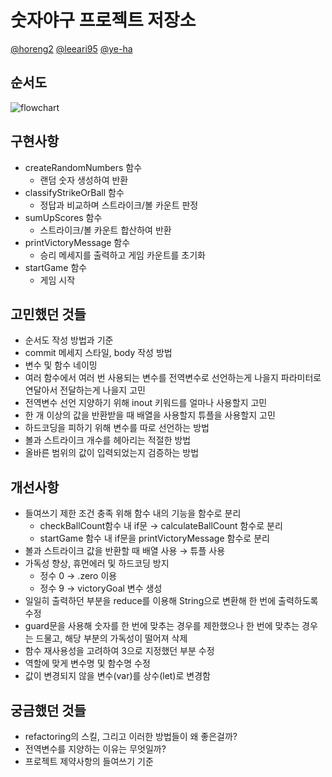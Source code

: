 # 숫자야구 프로젝트 저장소
[@horeng2](https://github.com/horeng2) [@leeari95](https://github.com/leeari95) [@ye-ha](https://github.com/ye-ha)

## 순서도
![flowchart](https://user-images.githubusercontent.com/60090790/136555480-48feaf9d-207a-4954-add9-9d539d55a726.jpg)

## 구현사항
- createRandomNumbers 함수
    - 랜덤 숫자 생성하여 반환
- classifyStrikeOrBall 함수
    - 정답과 비교하며 스트라이크/볼 카운트 판정
- sumUpScores 함수
    - 스트라이크/볼 카운트 합산하여 반환
- printVictoryMessage 함수
    - 승리 메세지를 출력하고 게임 카운트를 초기화
- startGame 함수
    - 게임 시작

## 고민했던 것들
- 순서도 작성 방법과 기준
- commit 메세지 스타일,  body 작성 방법
- 변수 및 함수 네이밍
- 여러 함수에서 여러 번 사용되는 변수를 전역변수로 선언하는게 나을지 파라미터로 연달아서 전달하는게 나을지 고민
- 전역변수 선언 지양하기 위해 inout 키워드를 얼마나 사용할지 고민
- 한 개 이상의 값을 반환받을 때 배열을 사용할지 튜플을 사용할지 고민
- 하드코딩을 피하기 위해 변수를 따로 선언하는 방법
- 볼과 스트라이크 개수를 헤아리는 적절한 방법
- 올바른 범위의 값이 입력되었는지 검증하는 방법

## 개선사항
- 들여쓰기 제한 조건 충족 위해 함수 내의 기능을 함수로 분리
    - checkBallCount함수 내 if문 → calculateBallCount 함수로 분리
    - startGame 함수 내 if문을 printVictoryMessage 함수로 분리
- 볼과 스트라이크 값을 반환할 때 배열 사용 → 튜플 사용
- 가독성 향상, 휴먼에러 및 하드코딩 방지
    - 정수 0 → .zero 이용
    - 정수 9 → victoryGoal 변수 생성
- 일일히 출력하던 부분을 reduce를 이용해 String으로 변환해 한 번에 출력하도록 수정
- guard문을 사용해 숫자를 한 번에 맞추는 경우를 제한했으나 한 번에 맞추는 경우는 드물고, 해당 부분의 가독성이 떨어져 삭제
- 함수 재사용성을 고려하여 3으로 지정했던 부분 수정
- 역할에 맞게 변수명 및 함수명 수정
- 값이 변경되지 않을 변수(var)를 상수(let)로 변경함

## 궁금했던 것들
- refactoring의 스킬, 그리고 이러한 방법들이 왜 좋은걸까?
- 전역변수를 지양하는 이유는 무엇일까?
- 프로젝트 제약사항의 들여쓰기 기준